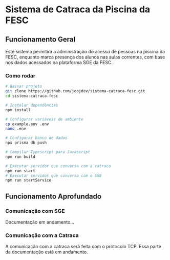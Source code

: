 # Sistema de Catraca da Piscina da FESC

## Funcionamento Geral

Este sistema permitirá a administração do acesso de pessoas na piscina da FESC, enquanto marca presença dos alunos nas aulas correntes, com base nos dados acessados na plataforma SGE da FESC.

### Como rodar

```bash
# Baixar projeto
git clone https://github.com/joojdev/sistema-catraca-fesc.git
cd sistema-catraca-fesc

# Instalar dependências
npm install

# Configurar variáveis de ambiente
cp example.env .env
nano .env

# Configurar banco de dados
npx prisma db push

# Compilar Typescript para Javascript
npm run build

# Executar servidor que conversa com a catraca
npm run start
# Executar servidor que conversa com o SGE
npm run startService
```

## Funcionamento Aprofundado

### Comunicação com SGE

Documentação em andamento...

### Comunicação com a Catraca

A comunicação com a catraca será feita com o protocolo TCP. Essa parte da documentação está em andamento.
